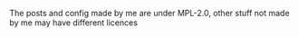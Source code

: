 The posts and config made by me are under MPL-2.0, other stuff not made by me may have different licences
